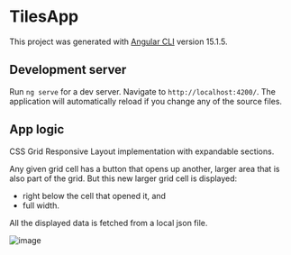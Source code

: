 # TilesApp

This project was generated with [Angular CLI](https://github.com/angular/angular-cli) version 15.1.5.

## Development server

Run `ng serve` for a dev server. Navigate to `http://localhost:4200/`. The application will automatically reload if you change any of the source files.

## App logic

CSS Grid Responsive Layout implementation with expandable sections.

Any given grid cell has a button that opens up another, larger area that is also part of the grid. But this new larger grid cell is displayed:
- right below the cell that opened it, and
- full width.

All the displayed data is fetched from a local json file.

![image](https://user-images.githubusercontent.com/16215654/218459013-e79fb8f0-dde0-42eb-8410-9c00759a3683.png)
